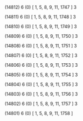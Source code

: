 (14812) 6 (0) [ 1, 5, 8, 9, 11, 1747 ] 3 


(14811) 6 (0) [ 1, 5, 8, 9, 11, 1748 ] 3 


(14810) 6 (0) [ 1, 5, 8, 9, 11, 1749 ] 3 


(14809) 6 (0) [ 1, 5, 8, 9, 11, 1750 ] 3 


(14808) 6 (0) [ 1, 5, 8, 9, 11, 1751 ] 3 


(14807) 6 (0) [ 1, 5, 8, 9, 11, 1752 ] 3 


(14806) 6 (0) [ 1, 5, 8, 9, 11, 1753 ] 3 


(14805) 6 (0) [ 1, 5, 8, 9, 11, 1754 ] 3 


(14804) 6 (0) [ 1, 5, 8, 9, 11, 1755 ] 3 


(14803) 6 (0) [ 1, 5, 8, 9, 11, 1756 ] 3 


(14802) 6 (0) [ 1, 5, 8, 9, 11, 1757 ] 3 


(14801) 6 (0) [ 1, 5, 8, 9, 11, 1758 ]  


